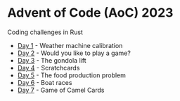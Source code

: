 # Advent of Code (AoC) 2023
Coding challenges in Rust

* [Day 1](./src/bin/day1) - Weather machine calibration
* [Day 2](./src/bin/day2) - Would you like to play a game?
* [Day 3](./src/bin/day3) - The gondola lift
* [Day 4](./src/bin/day4) - Scratchcards
* [Day 5](./src/bin/day5) - The food production problem
* [Day 6](./src/bin/day6) - Boat races
* [Day 7](./src/bin/day7) - Game of Camel Cards
